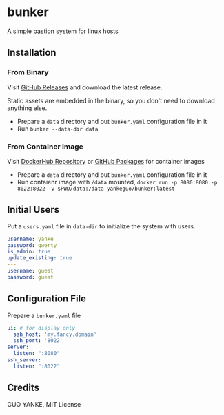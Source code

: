# bunker

A simple bastion system for linux hosts

## Installation

### From Binary

Visit [GitHub Releases](https://github.com/yankeguo/bunker/releases) and download the latest release.

Static assets are embedded in the binary, so you don't need to download anything else.

- Prepare a `data` directory and put `bunker.yaml` configuration file in it
- Run `bunker --data-dir data`

### From Container Image

Visit [DockerHub Repository](https://hub.docker.com/repository/docker/yankeguo/bunker) or [GitHub Packages](https://github.com/yankeguo?tab=packages&repo_name=bunker) for container images

- Prepare a `data` directory and put `bunker.yaml` configuration file in it
- Run contaienr image with `/data` mounted, `docker run -p 8080:8080 -p 8022:8022 -v $PWD/data:/data yankeguo/bunker:latest`

## Initial Users

Put a `users.yaml` file in `data-dir` to initialize the system with users.

```yaml
username: yanke
password: qwerty
is_admin: true
update_existing: true
---
username: guest
password: guest
```

## Configuration File

Prepare a `bunker.yaml` file

```yaml
ui: # for display only
  ssh_host: 'my.fancy.domain'
  ssh_port: '8022'
server:
  listen: ":8080"
ssh_server:
  listen: ":8022"
```

## Credits

GUO YANKE, MIT License
